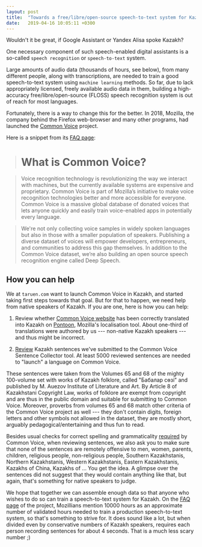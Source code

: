 ```yaml
---
layout: post
title:  "Towards a free/libre/open-source speech-to-text system for Kazakh"
date:   2019-04-16 10:05:11 +0300
---
```


Wouldn't it be great, if Google Assistant or Yandex Alisa spoke Kazakh?

One necessary component of such speech-enabled digital assistants is
a so-called `speech recognition` or `speech-to-text` system.

Large amounts of audio data (thousands of hours, see below), from many different
people, along with transcriptions, are needed to train a good speech-to-text
system using `machine learning` methods. So far, due to lack appropriately
licensed, freely available audio data in them, building a high-accuracy
free/libre/open-source (FLOSS) speech recognition system is out of reach for
most languages.

Fortunately, there is a way to change this for the better. In 2018, Mozilla,
the company behind the Firefox web-browser and many other programs, had
launched the [Common Voice](https://voice.mozilla.org) project.

Here is a snippet from its [FAQ page](https://voice.mozilla.org/en/faq):

> # What is Common Voice?

> Voice recognition technology is revolutionizing the way we interact with
> machines, but the currently available systems are expensive and
> proprietary. Common Voice is part of Mozilla’s initiative to make voice
> recognition technologies better and more accessible for everyone. Common
> Voice is a massive global database of donated voices that lets anyone quickly
> and easily train voice-enabled apps in potentially every language.

> We're not only collecting voice samples in widely spoken languages but also
> in those with a smaller population of speakers. Publishing a diverse dataset
> of voices will empower developers, entrepreneurs, and communities to address
> this gap themselves. In addition to the Common Voice dataset, we’re also
> building an open source speech recognition engine called Deep Speech.

## How you can help

We at `taruen.com` want to launch Common Voice in Kazakh, and started taking
first steps towards that goal. But for that to happen, we need help from
native speakers of Kazakh. If you are one, here is how you can help:

1. Review whether [Common Voice website](https://voice.mozilla.org/kk/) has
   been correctly translated into Kazakh on
   [Pontoon](https://pontoon.mozilla.org/kk/common-voice/), Mozilla's
   localisation tool. About one-third of translations were authored by us ---
   non-native Kazakh speakers --- and thus might be incorrect.

2. [Review](https://common-voice.github.io/sentence-collector/#/review/kk)
   Kazakh sentences we've submitted to the Common Voice Sentence Collector
   tool. At least 5000 reviewed sentences are needed to "launch" a language on
   Common Voice.

These sentences were taken from the Volumes 65 and 68 of the mighty 100-volume
set with works of Kazakh folklore, called "Бабалар сөзі" and published by
M. Auezov Institute of Literature and Art. By Article 8 of Kazakhstani
Copyright Law, works of folklore are exempt from copyright and are thus in the
public domain and suitable for submitting to Common Voice. Moreover, proverbs
from volumes 65 and 68 match other criteria of the Common Voice project as well
--- they don't contain digits, foreign letters and other symbols not allowed in
the dataset, they are mostly short, arguably pedagogical/entertaining and thus
fun to read.

Besides usual checks for correct spelling and grammaticality
[required](https://common-voice.github.io/sentence-collector/#/how-to) by
Common Voice, when reviewing sentences, we also ask you to make sure that none
of the sentences are remotely offensive to men, women, parents, children,
religious people, non-religious people, Southern Kazakhstanis, Northern
Kazakhstanis, Western Kazakhstanis, Eastern Kazakhstanis, Kazakhs of China,
Kazakhs of ... You get the idea. A glimpse over the sentences did not
suggest that they would contain anything like that, but again, that's something
for native speakers to judge.

We hope that together we can assemble enough data so that anyone who wishes
to do so can train a speech-to-text system for Kazakh. On the [FAQ
page](https://voice.mozilla.org/en/faq) of the project, Mozillians mention
10000 hours as an approximate number of validated hours needed to train
a production speech-to-text system, so that's something to strive for.
It does sound like a lot, but when divided even by conservative numbers
of Kazakh speakers, requires each person recording sentences for about
4 seconds. That is a much less scary number ;)